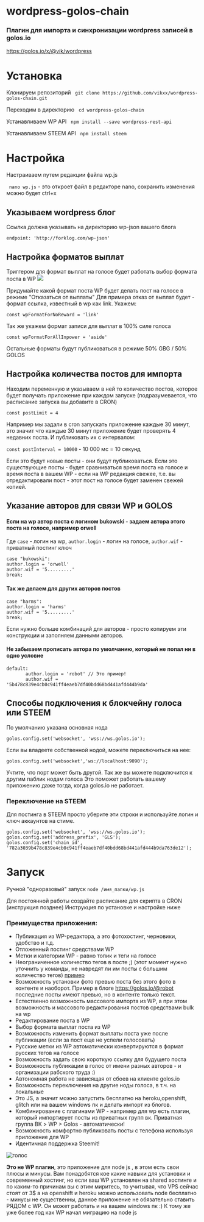 # wordpress-golos-chain
### Плагин для импорта и синхронизации wordpress записей в golos.io

https://golos.io/x/@vik/wordpress


# Установка

 Клонируем репозиторий
` git clone https://github.com/vikxx/wordpress-golos-chain.git`

 Переходим в директорию
` cd wordpress-golos-chain`

 Устанавливаем WP API
` npm install --save wordpress-rest-api`

 Устанавливаем STEEM API
` npm install steem`

# Настройка
Настраиваем путем редакции файла wp.js 

` nano wp.js` - это откроет файл в редакторе nano, сохранить изменения можно будет ctrl+x

## Указываем wordpress блог

Ссылка должна указывать на директорию wp-json вашего блога

`endpoint: 'http://forklog.com/wp-json'`

## Настройка форматов выплат 

Триггером для формат выплат на голосе будет работать выбор формата поста в WP
![](http://i.imgur.com/1087qRB.png)

Придумайте какой формат поста WP будет делать пост на голосе в режиме "Отказаться от выплаты"
Для примера отказ от выплат будет - формат ссылка, известный в wp как link.
Укажем:

`const wpFormatForNoReward = 'link'`

Так же укажем формат записи для выплат в 100% силе голоса

`const wpFormatForAllInpower = 'aside'`

Остальные форматы будут публиковаться в режиме 50% GBG / 50% GOLOS

## Настройка количества постов для импорта

Находим переменную и указываем в ней то количество постов, которое будет получать приложение при каждом запуске (подразумевается, что расписание запуска вы добавите в CRON)

`const postLimit = 4` 

Например мы задали в cron запускать приложение каждые 30 минут, это значит что каждые 30 минут приложение будет проверять 4 недавних поста.
И публиковать их с интервалом:

`const postInterval = 10000` - 10 000 мс = 10 секунд

Если это будут новые посты - они будут публиковаться. Если это существующие посты - будет сравниваться время поста на голосе и время поста в вашем WP - если на WP редакция свежее, т.е. вы отредактировали пост - этот пост на голосе будет заменен свежей копией.



## Указание авторов для связи WP и GOLOS

#### Если на wp автор поста с логином bukowski - задаем автора этого поста на голосе, например orwell

Где `case` - логин на wp, `author.login` - логин на голосе, `author.wif` - приватный постинг ключ
```
case "bukowski":
author.login = 'orwell'
author.wif = '5.........'
break;
  ```

#### Так же делаем для других авторов постов
 
 ```
case "harms":
author.login = 'harms'
author.wif = '5.........'
break;
  ```
Если нужно больше комбинаций для авторов - просто копируем эти конструкции и заполняем данными авторов.


#### Не забываем прописать автора по умолчанию, который не попал ни в одно условие
  
 ```
 default:
        author.login = 'robot' // Это пример!
        author.wif = '5b478c839e4cb0c941ff4eaeb7df40bdd68bd441afd444b9da'
  ```

## Cпособы подключения к блокчейну голоса или STEEM

По умолчанию указана основная нода

`golos.config.set('websocket', 'wss://ws.golos.io');`

Если вы владеете собственной нодой, можете переключиться на нее:

`golos.config.set('websocket','ws://localhost:9090');`

Учтите, что порт может быть другой.
Так же вы можете подключится к другим паблик нодам голоса
Это поможет работать вашему приложению даже тогда, когда golos.io не работает.

### Переключение на STEEM

Для постинга в STEEM просто уберите эти строки и используйте логин и ключ аккаунтов на стиме.
```
golos.config.set('websocket', 'wss://ws.golos.io');
golos.config.set('address_prefix', 'GLS');
golos.config.set('chain_id', '782a3039b478c839e4cb0c941ff4eaeb7df40bdd68bd441afd444b9da763de12');
```

# Запуск

Ручной "одноразовый" запуск 
`node /имя_папки/wp.js`

Для постоянной работы создайте расписание для скрипта в CRON (инструкция позднее)
Инструкция по установке и настройке ниже


### Преимущества приложения:

* Публикация из WP-редактора, а это фотохостинг, черновики, удобство и т.д.
* Отложенный постинг средствами WP 
* Метки и категории WP - равно топик и теги на голосе
* Неограниченное количество тегов в посте ;) (этот момент нужно уточнить у команды, не навредят ли им посты с большим количество тегов) [пример](https://golos.io/test/@robot/ne-bitkoinom-edinym-top-6-kriptovalyut-podderzhavshih-segregated-witness)
* Возможность установки фото превью поста без этого фото в контенте и наоборот. Пример в блоге https://golos.io/@robot последние посты имеют превью, но в контенте только текст.
* Естественно возможность массового импорта из WP, а при этом возможность и массового редактирования постов средствами bulk на wp
* Редактирование поста в WP
* Выбор формата выплат поста из WP
* Возможность изменить формат выплаты поста уже после публикации (если за пост еще не успели голосовать)  
* Русские метки из WP автоматически конвертируются в формат русских тегов на голосе
* Возможность задать свою короткую ссылку для будущего поста 
* Возможность публикации в голос от имени разных авторов - и организации рабского труда :)
* Автономная работа не зависящая от сбоев на клиенте golos.io 
* Возможность переключения на другие ноды голоса, в т.ч. на локальные
* Это JS, а значит можно запустить бесплатно на heroku,openshift, glitch или на вашем windows пк и делать импорт из блогов.
* Комбинирование с плагинами WP - например для wp есть плагин, который импортирует посты из приватных групп вк. Приватная группа ВК > WP > Golos - автоматически! 
* Возможность комфортно публиковать посты с телефона используя приложение для WP
* Идентичная поддержка Steemit! 

![голос](https://s15.postimg.org/njhm4rsm3/ava.png)

**Это не WP плагин**, это приложение для node js , в этом есть свои плюсы и минусы.
Вам понадобятся кое какие навыки для установки и современный хостинг, но если ваш WP установлен на shared хостинге и по каким-то причинам вы с этим миритесь, то учитывая, что VPS сейчас стоят от 3$ а на openshift и heroku можно использовать node бесплатно - минусы не существенны, данное приложение не обязательно ставить РЯДОМ с WP. Он может работать и на вашем windows пк :) 
К тому же уже более год как WP начал миграцию на node js
